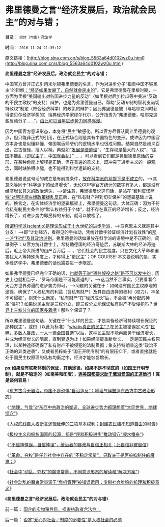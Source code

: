 # 弗里德曼之言“经济发展后，政治就会民主”的对与错；

目录： `实体（均衡）政治学` 

时间： `2016-11-24 21:35:12` 

原文链接：[http://blog.sina.com.cn/s/blog_5563a64d0102wz0u.html](http://blog.sina.com.cn/s/blog_5563a64d0102wz0u.html)

**弗里德曼之言“经济发展后，政治就会民主”的对与错**；

中国官方曾非正式引用米尔顿弗里德曼的名言，作为对进步分子“指责中国不够民主”的辩解[：“经济如果发展了，自然就会民主的](../../../2013/4/2/统治阶级中的异端，人民的伟大领袖，马基雅维利的《君主论》.md)”。它是弗里德曼在里根时期，一方面为里根“美国输出对各国进步力量的反动”（如里根对尼加拉瓜等中美洲“反动的不民主政权”的支持）辩护，也是为弗里德曼自已，帮助“反动专制的智利皮诺切特政权”制定（符合经济科学）的政策的辩护；因此弗里德曼被（与哈耶克同时获得诺贝尔经济学奖的）瑞典经济学家缪尔代尔，公开指责为“弗里德曼，哈耶克这些反动分子……”。[由此可见当年进步势力同样弥漫](../../../2016/11/15/不知进步真面目，只因身在进步中.md)。

因为中国官方意识形态，本身将“民主”敏感化。所以官方尽管认同弗里德曼的观点，但只能非正式的引用，在正式场合则是其有中国特色的变形。或许因为中国官方本身也是似懂非懂，帝国喉舌师爷们的逻辑水平也很成问题。结果自然是歧义百出，古古怪怪，授人以柄。典型如“[发展是硬道理](../../../2009/9/16/亵渎自然母亲的“发展就是硬道理”.md)”，“生存权是最大的人权”，“[中国不能乱（即民主了，中国就会乱）](../../../2010/5/14/传染性精神病看“民主”确实会乱的.md)”……，可以看到它们都是弗里德曼原话的变形，在某种角度上解释是正确，但在普遍的意义上，既冲突于进步主义的一般观念，同时缺胳膊少腿，也不能得到科学逻辑的支持。

弗里德曼说这句话的成立是有前提条件，[放在科学派的前提下是不成立](../../../2014/2/26/如何看待苏联模式下的天堂数据？数据构成论据的逻辑条件.md)的，——>其意义等同于“科学派下的经济增长”，无论GDP等官方统计的数字有多大，都是没有经济增长意义的政治泡沫，——>请注意，弗里德曼说这句话，[是站在“智利皮诺萨特”对阿连德左倾政策拨乱反正](../../../2012/2/17/革命是害怕被澄清的暴力建构，皮诺切特和阿连德.md)后，在“私有财产得到切实保护”的逻辑基础上说的。换言之，在实体经济学的逻辑框架上，弗里德曼这句话，大体正确：因为不符合私有制民主条件的“默认权益归于个体”，就不存在真正的经济增长；反之，经济增长了，对进步势力即民粹的专制，就可以放松了。

[所谓科学派(scientio)是理论形成于十九世纪的进步学派](../../../2012/6/30/科学派是两百年来“政府干预论”的政治哲学.md)，——>马克思主义就是其中分支！——>即“计划经济，看得见的手拉动，凭统计数字验证经济计划有效性”的[那一派“科学”及其政治派别](../../../2012/6/29/讴歌盛世的科学派，“信仰科学”的“实证主义”.md)。弗里德曼的话如果放在科学派的语境中是不正确的。简单例子：从官方统计数字上，希特勒德国的经济奇迹后，苏联斯大林的经济奇迹后，毛上帝大跃进的亩产百万后……，它们社会的民主程度，只在文化大革命和迫害犹太人等特殊角度上，才称得上“更民主”；OF
COURSE! 本文要说明的是，实体经济学中，弗里德曼的话也需要进一步限定。

如果弗里德曼已经完全正确的话，[也就等于说“通往奴役之路”是不可以发生的](../../../2013/6/25/从人权通向民主，从人道主义通向最公平的共产主义.md)；历史上也就相当于，“罗马帝国是不可能衰退的”，——>这当然不合事实，只要看看今天西方世界弥漫的进步势力即可，——>问题的关键在于：如何没有国民主权原理的途径，确保了“人权私有的利益（含私有财产）及其自由选择的权利（权力），神圣不可侵犯”，则凭什么断定，“私有财产”在“经济成长”后，不会被“再分配的神圣”侵犯？如果说民主就是三权分立，即三权分立能保证私有财产不受侵犯吗？[世界上三权分立的国家多着呢](../../../2016/11/8/“三权分立”在任何时侯都无关紧要.md)！那些个保证了？

所以弗里德曼这句话，关键在于“什么样的民主，才是具备经济可持续增长保证的那种民主”，或曰（以此为标准）“[whatis真正的民主”？](../../../2009/10/27/讨论集：什么是democracy？什么不是？.md)在民主被错误定义成“[民粹，多数人暴政，一人一票全国普选](../../../2012/12/19/“全国普选，一人一票”不如“光明正大，决一死战”.md)”以后，这种民主就不能再服务于经济增长，并成为经济增长的阻尼，直到衰退为止！如果经济能重新增长，一定是国民主权原理，以某种途径确保了私有财产不被侵犯的法制贯彻；象支持特朗普这类“政治不正确的异类逆袭”，又或者民粹处于“国王开明专制”的有限压抑下，或者直接就是处于国民主权原理的私权均衡之中，经济才能恢复增长。

**ps:如果没有联邦体制的保证，其他途径，如果不是不彻底的（如国王开明专制），就是不稳定的（如南美和印度），[连美国都要求助于鹰派爱国的正道诡行](../../../2016/11/21/中美政治对比，里根路线的N种“继承者”.md)！真是谈何容易**！

《[东方古今无自治，帝国不是恐惧“自治造反”；地理气侯塑造东西方中古政治形态](../../../2016/11/15/东方古今无自治，帝国不是恐惧“自治造反”；.md)》

《[“地理，气侯”对东西中古政治的塑造，全球进步势力都理想着“大同世界，地球钢穴”](../../../2016/11/16/全球进步势力都理想“大同世界，地球钢穴”，各自信仰“俺当领导”；.md)》

《[人权底线自人权断言逻辑延伸的三项基本权利；封建农民族不知道自由的可贵](../../../2016/11/17/人权底线自人权断言逻辑延伸的三项基本权利；.md)》

《[极权主义和极权国家的起源，都是“民粹积极进步”推动钢穴“顺水推舟”](../../../2016/11/18/(钢穴vs民粹)政治偏好的（差异vs共识）.md)》

《[“不信神悖误，自信悖误”，统治者的暴政与自信正相关；此自信非彼自信](../../../2016/11/19/“不信神悖误，自信悖误”，此自信非彼自信.md)》

《[“革命，夺权”是任何社会中存在的“不稳定常量”，只取决于是否被抑制住的魔鬼；](../../../2016/11/22/“不信神悖误”，同一逻辑脉络下的两个方向解读；.md)》

《[社会中“动乱，夺权”的魔鬼常量，不同意识形态的解读和“解决方案”](../../../2016/11/21/社会中“动乱，夺权”的魔鬼常量，民主社会和仁慈政治的标准.md)》

《[社会动乱的魔鬼常量源于“危机管理”被错误运用；专制社会维稳的机理和积极意义](../../../2016/11/23/专制社会维稳的机理，社会学角度的存在合理性.md)》

《**弗里德曼之言“经济发展后，政治就会民主”的对与错**》

前一篇： [国企的实物税性质，损害执政者合法性；](../../../2016/11/30/国企的实物税性质，损害执政者合法性；.md)

后一篇： [否定“爱心对社会／制度的必要性”是人权社会的必须](../../../2016/10/9/否定“爱心对社会／制度的必要性”是人权社会的必须.md)

